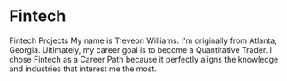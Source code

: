 # Fintech
Fintech Projects
My name is Treveon Williams. I'm originally from Atlanta, Georgia.
Ultimately, my career goal is to become a Quantitative Trader. 
I chose Fintech as a Career Path because it perfectly aligns the knowledge and industries that interest me the most. 
